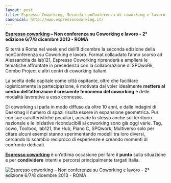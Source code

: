 ```yaml
---
layout: post  
title: Espresso Coworking, Seconda nonConferenza di coworking e lavoro
canonical: http://www.espressocoworking.it/
---
```


**[Espresso coworking](http://www.espressocoworking.it/) – Non conferenza su Coworking e lavoro - 2° edizione 6/7/8 dicembre 2013 - ROMA**
 
Si terrà a Roma nel week end dell’8 dicembre la seconda edizione della nonConferenza su Coworking e lavoro.  Format collaudato l’anno scorso ad Alessandria da lab121, Espresso Coworking  riprenderà e amplierà le tematiche affrontate in precedenza  con la collaborazione di SPQwoRk, Combo Project e altri centri di coworking italiani.
 
La scelta della capitale come città ospitante, oltre che facilitare logisticamente la partecipazione, è motivata dal voler idealmente **mettere al centro dell’attenzione il crescente fenomeno del coworking** e delle modalità lavorative a esso connesse.
 
Di coworking si parla in modo diffuso da oltre 10 anni, e dalle indagini di Deskmag il numero di spazi risulta essere in espansione geometrica.
Pur con sue caratteristiche peculiari, accade lo stesso anche sul territorio nazionale e le iniziative riconducibili al coworking sono già oggi varie. Tag, cowo, Toolbox, lab121, the Hub, Piano C, SPQwork, Multiverso  solo per citare alcuni esempi stanno sperimentando modelli tra loro diversi, cercando lo scambio reciproco di esperienze e creando momenti di confronto dedicati.
 
**[Espresso coworking](http://www.espressocoworking.it/)** è un’ottima occasione per fare il **punto** sulla situazione e per **condividere** intenti e percorsi principalmente targati Italia.

![Espresso coworking – Non conferenza su Coworking e lavoro - 2° edizione 6/7/8 dicembre 2013 - ROMA](http://www.espressocoworking.it/sites/default/files/8.jpg)
